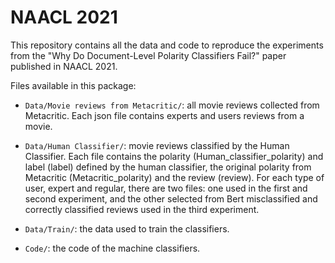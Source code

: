 # NAACL 2021

This repository contains all the data and code to reproduce the experiments from the "Why Do Document-Level Polarity Classifiers Fail?" paper published in NAACL 2021.

Files available in this package:

* `Data/Movie reviews from Metacritic/`: all movie reviews collected from Metacritic. Each json file contains experts and users reviews from a movie.

* `Data/Human Classifier/`: movie reviews classified by the Human Classifier. Each file contains the polarity (Human_classifier_polarity) and label (label) defined by the human classifier, the original polarity from Metacritic (Metacritic_polarity) and the review (review). For each type of user, expert and regular, there are two files: one used in the first and second experiment, and the other selected from Bert misclassified and correctly classified reviews used in the third experiment.

* `Data/Train/`: the data used to train the classifiers.

* `Code/`: the code of the machine classifiers.


